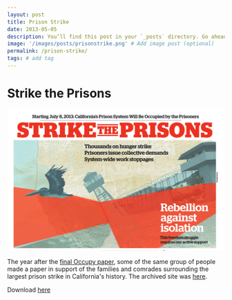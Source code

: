 ```yaml
---
layout: post
title: Prison Strike
date: 2013-05-05
description: You’ll find this post in your `_posts` directory. Go ahead and edit it and re-build the site to see your changes. # Add post description (optional)
image: '/images/posts/prisonstrike.png' # Add image post (optional)
permalink: /prison-strike/
tags: # add tag
---
```


# Strike the Prisons
![Strike the Prisons](/images/posts/prisonstrike.png)

The year after the [final Occupy paper](/owsj/), some of the same group of people made a paper in support of the families and comrades surrounding the largest prison strike in California's history. The archived site was [here](https://web.archive.org/web/20160325094446/http://striketheprisons.com/).

Download [here](/images/posts/strike_the_prisons.pdf)
